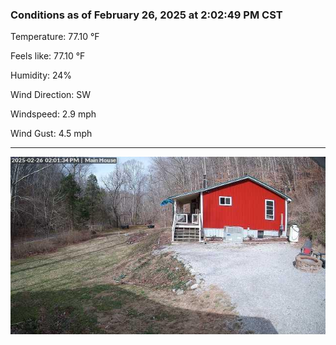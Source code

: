### Conditions as of February 26, 2025 at 2:02:49 PM CST 

Temperature: 77.10 &deg;F

Feels like: 77.10 &deg;F

Humidity: 24%

Wind Direction: SW

Windspeed: 2.9 mph

Wind Gust: 4.5 mph

---

<img src="./images/latest.jpeg"/>

